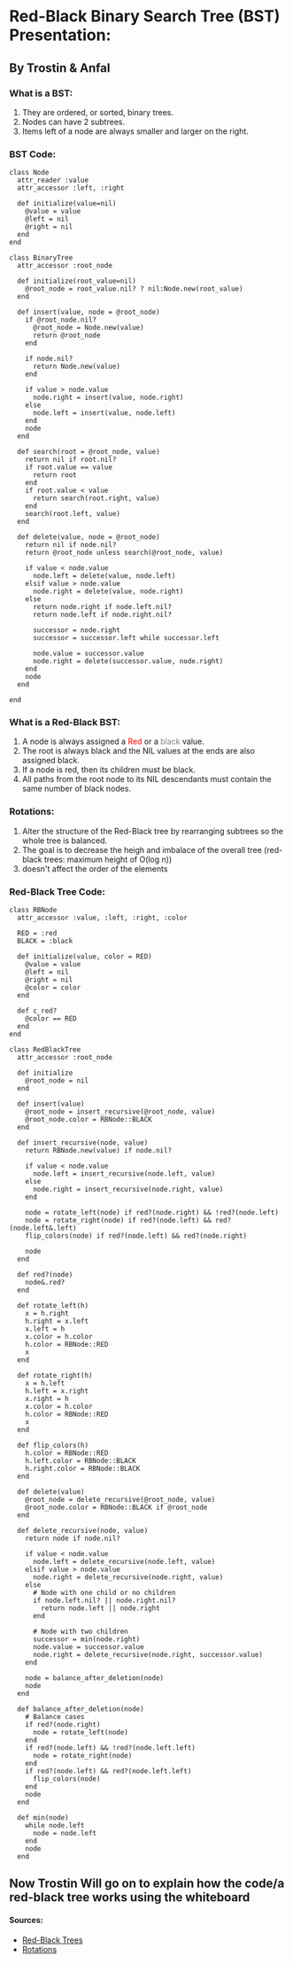 # Red-Black Binary Search Tree (BST) Presentation:
## By Trostin & Anfal

### What is a BST:
1. They are ordered, or sorted, binary trees.
2. Nodes can have 2 subtrees.
3. Items left of a node are always smaller and larger on the right.

### BST Code:
``` 
class Node
  attr_reader :value
  attr_accessor :left, :right

  def initialize(value=nil)
    @value = value
    @left = nil
    @right = nil
  end
end

class BinaryTree
  attr_accessor :root_node

  def initialize(root_value=nil)
    @root_node = root_value.nil? ? nil:Node.new(root_value)
  end

  def insert(value, node = @root_node)
    if @root_node.nil?
      @root_node = Node.new(value)
      return @root_node
    end

    if node.nil?
      return Node.new(value)
    end

    if value > node.value
      node.right = insert(value, node.right)
    else
      node.left = insert(value, node.left)
    end
    node
  end
  
  def search(root = @root_node, value)
    return nil if root.nil?
    if root.value == value
      return root
    end
    if root.value < value
      return search(root.right, value)
    end
    search(root.left, value)
  end

  def delete(value, node = @root_node)
    return nil if node.nil?
    return @root_node unless search(@root_node, value)

    if value < node.value
      node.left = delete(value, node.left)
    elsif value > node.value
      node.right = delete(value, node.right)
    else
      return node.right if node.left.nil?
      return node.left if node.right.nil?

      successor = node.right
      successor = successor.left while successor.left

      node.value = successor.value
      node.right = delete(successor.value, node.right)
    end
    node
  end
  
end
```

### What is a Red-Black BST:
1. A node is always assigned a <span style="color:red">Red</span> or a <span style="color:grey">black</span> value.
2. The root is always black and the NIL values at the ends are also assigned black.
3. If a node is red, then its children must be black.
4. All paths from the root node to its NIL descendants must contain the same number of black nodes.

### Rotations:
1. Alter the structure of the Red-Black tree by rearranging subtrees so the whole tree is balanced.
2. The goal is to decrease the heigh and imbalace of the overall tree (red-black trees: maximum height of O(log n))
3. doesn't affect the order of the elements

### Red-Black Tree Code:
``` 
class RBNode
  attr_accessor :value, :left, :right, :color

  RED = :red
  BLACK = :black

  def initialize(value, color = RED)
    @value = value
    @left = nil
    @right = nil
    @color = color
  end

  def c_red?
    @color == RED
  end
end

class RedBlackTree
  attr_accessor :root_node

  def initialize
    @root_node = nil
  end

  def insert(value)
    @root_node = insert_recursive(@root_node, value)
    @root_node.color = RBNode::BLACK
  end

  def insert_recursive(node, value)
    return RBNode.new(value) if node.nil?

    if value < node.value
      node.left = insert_recursive(node.left, value)
    else
      node.right = insert_recursive(node.right, value)
    end

    node = rotate_left(node) if red?(node.right) && !red?(node.left)
    node = rotate_right(node) if red?(node.left) && red?(node.left&.left)
    flip_colors(node) if red?(node.left) && red?(node.right)

    node
  end

  def red?(node)
    node&.red?
  end

  def rotate_left(h)
    x = h.right
    h.right = x.left
    x.left = h
    x.color = h.color
    h.color = RBNode::RED
    x
  end

  def rotate_right(h)
    x = h.left
    h.left = x.right
    x.right = h
    x.color = h.color
    h.color = RBNode::RED
    x
  end

  def flip_colors(h)
    h.color = RBNode::RED
    h.left.color = RBNode::BLACK
    h.right.color = RBNode::BLACK
  end

  def delete(value)
    @root_node = delete_recursive(@root_node, value)
    @root_node.color = RBNode::BLACK if @root_node
  end

  def delete_recursive(node, value)
    return node if node.nil?

    if value < node.value
      node.left = delete_recursive(node.left, value)
    elsif value > node.value
      node.right = delete_recursive(node.right, value)
    else
      # Node with one child or no children
      if node.left.nil? || node.right.nil?
        return node.left || node.right
      end

      # Node with two children
      successor = min(node.right)
      node.value = successor.value
      node.right = delete_recursive(node.right, successor.value)
    end

    node = balance_after_deletion(node)
    node
  end

  def balance_after_deletion(node)
    # Balance cases
    if red?(node.right)
      node = rotate_left(node)
    end
    if red?(node.left) && !red?(node.left.left)
      node = rotate_right(node)
    end
    if red?(node.left) && red?(node.left.left)
      flip_colors(node)
    end
    node
  end

  def min(node)
    while node.left
      node = node.left
    end
    node
  end
```


## Now Trostin Will go on to explain how the code/a red-black tree works using the whiteboard

#### Sources:
- [Red-Black Trees](https://www.youtube.com/watch?v=qvZGUFHWChY&list=PL9xmBV_5YoZNqDI8qfOZgzbqahCUmUEin&index=1)
- [Rotations](https://www.youtube.com/watch?v=95s3ndZRGbk&list=PL9xmBV_5YoZNqDI8qfOZgzbqahCUmUEin&index=2)